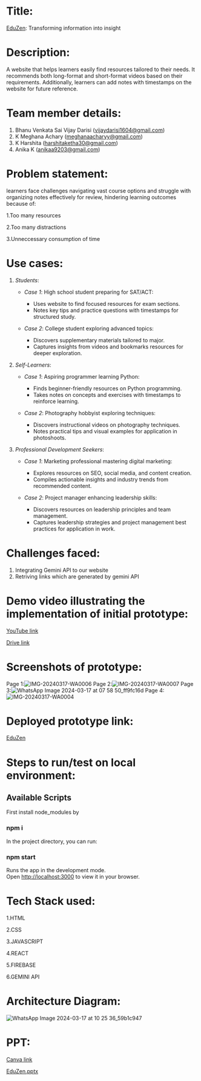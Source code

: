 # Title:
[EduZen](https://edu-zen.web.app/): Transforming information into insight

# Description:
A website that helps learners easily find resources tailored to their needs. It recommends both long-format and short-format videos based on their requirements. Additionally, learners can add notes with timestamps on the website for future reference.

# Team member details:
1. Bhanu Venkata Sai Vijay Darisi (vijaydarisi1604@gmail.com)
2. K Meghana Achary (meghanaacharyy@gmail.com)
3. K Harshita (harshitaketha30@gmail.com)
4. Anika K (anikaa9203@gmail.com)

# Problem statement:
learners face challenges navigating vast course options and struggle with organizing notes effectively for review, hindering learning outcomes because of: 

1.Too many resources

2.Too many distractions

3.Unneccessary consumption of time 

# Use cases:
1. *Students*:
   - *Case 1*: High school student preparing for SAT/ACT:
     - Uses website to find focused resources for exam sections.
     - Notes key tips and practice questions with timestamps for structured study.

   - *Case 2*: College student exploring advanced topics:
     - Discovers supplementary materials tailored to major.
     - Captures insights from videos and bookmarks resources for deeper exploration.

2. *Self-Learners*:
   - *Case 1*: Aspiring programmer learning Python:
     - Finds beginner-friendly resources on Python programming.
     - Takes notes on concepts and exercises with timestamps to reinforce learning.

   - *Case 2*: Photography hobbyist exploring techniques:
     - Discovers instructional videos on photography techniques.
     - Notes practical tips and visual examples for application in photoshoots.

3. *Professional Development Seekers*:
   - *Case 1*: Marketing professional mastering digital marketing:
     - Explores resources on SEO, social media, and content creation.
     - Compiles actionable insights and industry trends from recommended content.

   - *Case 2*: Project manager enhancing leadership skills:
     - Discovers resources on leadership principles and team management.
     - Captures leadership strategies and project management best practices for application in work.

# Challenges faced:
1. Integrating Gemini API to our website 
2. Retriving links which are generated by gemini API 

# Demo video illustrating the implementation of initial prototype:
[YouTube link](https://youtu.be/qDIkXZPryKI)

[Drive link](https://drive.google.com/file/d/1A4R62HXTnGAUadWcUo8x0qQ6Ovpk8TIT/view)

# Screenshots of prototype:
Page 1:![IMG-20240317-WA0006](https://github.com/Anika9203/HVA-2-VH028-Vashisht-Hackathon-IIITDM/assets/121662138/98d8353c-7517-46fe-9c1f-aeffb80281be)
Page 2:![IMG-20240317-WA0007](https://github.com/Anika9203/HVA-2-VH028-Vashisht-Hackathon-IIITDM/assets/121662138/6be8c13d-ee28-4e9d-a893-caa370624970)
Page 3:![WhatsApp Image 2024-03-17 at 07 58 50_ff9fc16d](https://github.com/Anika9203/HVA-2-VH028-Vashisht-Hackathon-IIITDM/assets/121662138/72a0ad70-dd1e-4cb5-bafd-071a8c0e4622)
Page 4:![IMG-20240317-WA0004](https://github.com/Anika9203/HVA-2-VH028-Vashisht-Hackathon-IIITDM/assets/121662138/bf4ed1b4-0549-4d3b-af72-63446bbc56ac)

# Deployed prototype link:
[EduZen](https://edu-zen.web.app/)

# Steps to run/test on local environment:
## Available Scripts

First install node_modules by

### npm i

In the project directory, you can run:

### npm start

Runs the app in the development mode.\
Open [http://localhost:3000](http://localhost:3000) to view it in your browser.

# Tech Stack used:
1.HTML

2.CSS

3.JAVASCRIPT

4.REACT

5.FIREBASE

6.GEMINI API

# Architecture Diagram:
![WhatsApp Image 2024-03-17 at 10 25 36_59b1c947](https://github.com/Anika9203/HVA-2-VH028-Vashisht-Hackathon-IIITDM/assets/121662138/88148d31-186b-49fa-bd94-af949312d0ca)

# PPT:

[Canva link](https://www.canva.com/design/DAF_Ai23_XA/s1jWDJ740D7qep8mVWiTig/edit)

[EduZen.pptx](https://github.com/Anika9203/HVA-2-VH028-Vashisht-Hackathon-IIITDM/files/14626389/EduZen.pptx)
